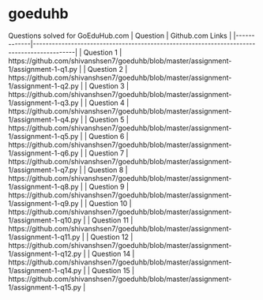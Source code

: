 # goeduhb
Questions solved for GoEduHub.com
| Question    | Github\.com Links                                                                         |
|-------------|-------------------------------------------------------------------------------------------|
| Question 1  | https://github\.com/shivanshsen7/goeduhb/blob/master/assignment\-1/assignment\-1\-q1.py  |
| Question 2  | https://github\.com/shivanshsen7/goeduhb/blob/master/assignment\-1/assignment\-1\-q2.py  |
| Question 3  | https://github\.com/shivanshsen7/goeduhb/blob/master/assignment\-1/assignment\-1\-q3.py  |
| Question 4  | https://github\.com/shivanshsen7/goeduhb/blob/master/assignment\-1/assignment\-1\-q4.py  |
| Question 5  | https://github\.com/shivanshsen7/goeduhb/blob/master/assignment\-1/assignment\-1\-q5.py  |
| Question 6  | https://github\.com/shivanshsen7/goeduhb/blob/master/assignment\-1/assignment\-1\-q6.py  |
| Question 7  | https://github\.com/shivanshsen7/goeduhb/blob/master/assignment\-1/assignment\-1\-q7.py  |
| Question 8  | https://github\.com/shivanshsen7/goeduhb/blob/master/assignment\-1/assignment\-1\-q8.py  |
| Question 9  | https://github\.com/shivanshsen7/goeduhb/blob/master/assignment\-1/assignment\-1\-q9.py  |
| Question 10 | https://github\.com/shivanshsen7/goeduhb/blob/master/assignment\-1/assignment\-1\-q10.py |
| Question 11 | https://github\.com/shivanshsen7/goeduhb/blob/master/assignment\-1/assignment\-1\-q11.py |
| Question 12 | https://github\.com/shivanshsen7/goeduhb/blob/master/assignment\-1/assignment\-1\-q12.py |
| Question 14 | https://github\.com/shivanshsen7/goeduhb/blob/master/assignment\-1/assignment\-1\-q14.py |
| Question 15 | https://github\.com/shivanshsen7/goeduhb/blob/master/assignment\-1/assignment\-1\-q15.py |
